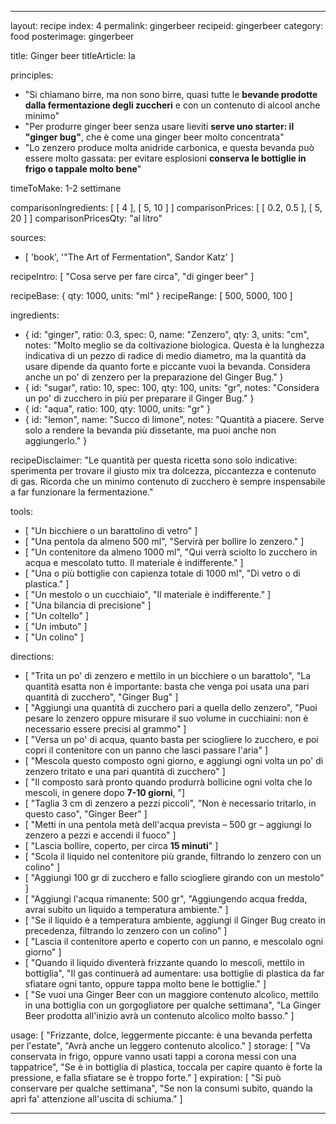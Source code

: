 ---

layout: recipe
index: 4
permalink: gingerbeer
recipeid: gingerbeer
category: food
posterimage: gingerbeer

title: Ginger beer
titleArticle: la

principles:
  - "Si chiamano birre, ma non sono birre, quasi tutte le <strong>bevande  prodotte dalla fermentazione degli zuccheri</strong> e con un contenuto di alcool anche minimo"
  - "Per produrre ginger beer senza usare lieviti <strong>serve uno starter: il \"ginger bug\"</strong>, che è come una ginger beer molto concentrata"
  - "Lo zenzero produce molta anidride carbonica, e questa bevanda può essere molto gassata: per evitare esplosioni <strong>conserva le bottiglie in frigo o tappale molto bene</strong>"

timeToMake: 1-2 settimane

comparisonIngredients: [ [ 4 ], [ 5, 10 ] ]
comparisonPrices: [ [ 0.2, 0.5 ], [ 5, 20 ] ]
comparisonPricesQty: "al litro"

sources:
  - [ 'book', '"The Art of Fermentation", Sandor Katz' ]

recipeIntro: [ "Cosa serve per fare circa", "di ginger beer" ]

recipeBase: { qty: 1000, units: "ml" }
recipeRange: [ 500, 5000, 100 ]

ingredients:
  - { id: "ginger",
      ratio: 0.3,
      spec: 0,
      name: "Zenzero",
      qty: 3,
      units: "cm",
      notes: "Molto meglio se da coltivazione biologica. Questa è la lunghezza indicativa di un pezzo di radice di medio diametro, ma la quantità da usare dipende da quanto forte e piccante vuoi la bevanda. Considera anche un po' di zenzero per la preparazione del Ginger Bug." }
  - { id: "sugar",
      ratio: 10,
      spec: 100,
      qty: 100,
      units: "gr",
      notes: "Considera un po' di zucchero in più per preparare il Ginger Bug." }
  - { id: "aqua",
      ratio: 100,
      qty: 1000,
      units: "gr" }
  - { id: "lemon",
      name: "Succo di limone",
      notes: "Quantità a piacere. Serve solo a rendere la bevanda più dissetante, ma puoi anche non aggiungerlo." }

recipeDisclaimer: "Le quantità per questa ricetta sono solo indicative: sperimenta per trovare il giusto mix tra dolcezza, piccantezza e contenuto di gas. Ricorda che un minimo contenuto di zucchero è sempre inspensabile a far funzionare la fermentazione."

tools:
  - [ "Un bicchiere o un barattolino di vetro" ]
  - [ "Una pentola da almeno <span class='qtyspan'><span data-qty='volume.aqua' data-prec='1' data-mult='0.5'>500</span> ml</span>", "Servirà per bollire lo zenzero." ]
  - [ "Un contenitore da almeno <span class='qtyspan'><span data-qty='volume.base' data-prec='1'>1000</span> ml</span>", "Qui verrà sciolto lo zucchero in acqua e mescolato tutto. Il materiale è indifferente." ]
  - [ "Una o più bottiglie con capienza totale di <span class='qtyspan'><span data-qty='volume.base'>1000</span> ml</span>", "Di vetro o di plastica." ]
  - [ "Un mestolo o un cucchiaio", "Il materiale è indifferente." ]
  - [ "Una bilancia di precisione" ]
  - [ "Un coltello" ]
  - [ "Un imbuto" ]
  - [ "Un colino" ]

directions:
  - [ "Trita un po' di zenzero e mettilo in un bicchiere o un barattolo", "La quantità esatta non è importante: basta che venga poi usata una pari quantità di zucchero", "Ginger Bug" ]
  - [ "Aggiungi una quantità di zucchero pari a quella dello zenzero", "Puoi pesare lo zenzero oppure misurare il suo volume in cucchiaini: non è necessario essere precisi al grammo" ]
  - [ "Versa un po' di acqua, quanto basta per sciogliere lo zucchero, e poi copri il contenitore con un panno che lasci passare l'aria" ]
  - [ "Mescola questo composto ogni giorno, e aggiungi ogni volta un po' di zenzero tritato e una pari quantità di zucchero" ]
  - [ "Il composto sarà pronto quando produrrà bollicine ogni volta che lo mescoli, in genere dopo <strong>7-10 giorni</strong>, "]
  - [ "Taglia <span class='qtyspan'><span data-qty='ginger'>3</span> cm</span> di zenzero a pezzi piccoli", "Non è necessario tritarlo, in questo caso", "Ginger Beer" ]
  - [ "Metti in una pentola metà dell'acqua prevista – <span class='qtyspan'><span data-qty='aqua'>500</span> gr</span> – aggiungi lo zenzero a pezzi e accendi il fuoco" ]
  - [ "Lascia bollire, coperto, per circa <strong>15 minuti</strong>" ]
  - [ "Scola il liquido nel contenitore più grande, filtrando lo zenzero con un colino" ]
  - [ "Aggiungi <span class='qtyspan'><span data-qty='sugar'>100</span> gr</span> di zucchero e fallo sciogliere girando con un mestolo" ]
  - [ "Aggiungi l'acqua rimanente: <span class='qtyspan'><span data-qty='aqua'>500</span> gr</span>", "Aggiungendo acqua fredda, avrai subito un liquido a temperatura ambiente." ]
  - [ "Se il liquido è a temperatura ambiente, aggiungi il Ginger Bug creato in precedenza, filtrando lo zenzero con un colino" ]
  - [ "Lascia il contenitore aperto e coperto con un panno, e mescolalo ogni giorno" ]
  - [ "Quando il liquido diventerà frizzante quando lo mescoli, mettilo in bottiglia", "Il gas continuerà ad aumentare: usa bottiglie di plastica da far sfiatare ogni tanto, oppure tappa molto bene le bottiglie." ]
  - [ "Se vuoi una Ginger Beer con un maggiore contenuto alcolico, mettilo in una bottiglia con un gorgogliatore per qualche settimana", "La Ginger Beer prodotta all'inizio avrà un contenuto alcolico molto basso." ]

usage: [ "Frizzante, dolce, leggermente piccante: è una bevanda perfetta per l'estate", "Avrà anche un leggero contenuto alcolico." ]
storage: [ "Va conservata in frigo, oppure vanno usati tappi a corona messi con una tappatrice", "Se è in bottiglia di plastica, toccala per capire quanto è forte la pressione, e falla sfiatare se è troppo forte." ]
expiration: [ "Si può conservare per qualche settimana", "Se non la consumi subito, quando la apri fa' attenzione all'uscita di schiuma." ]

---